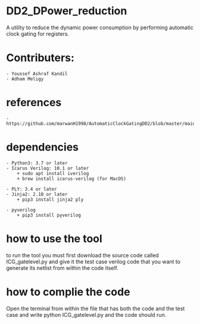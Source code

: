 # DD2_DPower_reduction
A utility to reduce the dynamic power consumption by performing automatic clock gating for registers.

# Contributers:
    - Youssef Ashraf Kandil
    - Adham Meligy


# references
    -https://github.com/marwanH1998/AutomaticClockGatingDD2/blob/master/main.py
    

# dependencies
    - Python3: 3.7 or later
    - Icarus Verilog: 10.1 or later
        + sudo apt install iverilog
        + brew install icarus-verilog (for MacOS)

    - PLY: 3.4 or later
    - Jinja2: 2.10 or later
        + pip3 install jinja2 ply
        
    - pyverilog 
        + pip3 install pyverilog


# how to use the tool
to run the tool you must first download the source code called ICG_gatelevel.py and give it the test case verilog code that you want to generate its netlist from within the code itself. 


# how to complie the code 
Open the terminal from within the file that has both the code and the test case and write python ICG_gatelevel.py and the code should run.
